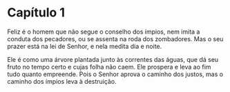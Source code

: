 # Capítulo 1
Feliz é o homem que não segue o conselho dos ímpios, nem imita a conduta dos pecadores, ou se assenta na roda dos zombadores. Mas o seu prazer está na lei de Senhor, e nela medita dia e noite.

Ele é como uma árvore plantada junto às correntes das águas, que dá seu fruto no tempo certo e cujas folha não caem. Ele prospera e leva ao fim tudo quanto empreende.  Pois o Senhor aprova o caminho dos justos, mas o caminho dos ímpios leva à destruição.

